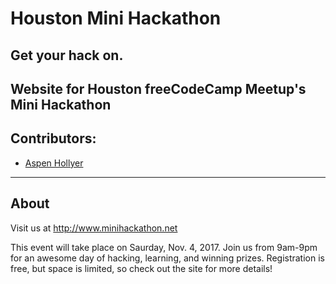 # Houston Mini Hackathon
## Get your hack on.
Website for Houston freeCodeCamp Meetup's Mini Hackathon
----------
## Contributors:
- [Aspen Hollyer](https://aspenhollyer.com)
----------
## About

Visit us at http://www.minihackathon.net

This event will take place on Saurday, Nov. 4, 2017. Join us from 9am-9pm for an awesome day of hacking, learning, and winning prizes. Registration is free, but space is limited, so check out the site for more details!
